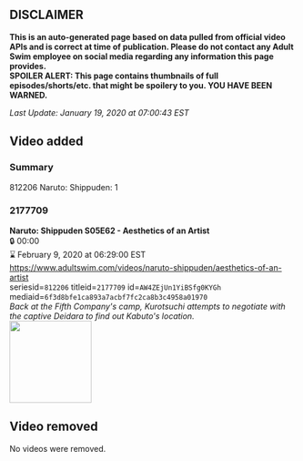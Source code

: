 ## DISCLAIMER
**This is an auto-generated page based on data pulled from official video APIs and is correct at time of publication. Please do not contact any Adult Swim employee on social media regarding any information this page provides.**  
**SPOILER ALERT: This page contains thumbnails of full episodes/shorts/etc. that might be spoilery to you. YOU HAVE BEEN WARNED.**  

_Last Update: January 19, 2020 at 07:00:43 EST_
## Video added
### Summary
812206 Naruto: Shippuden: 1  
### 2177709
**Naruto: Shippuden S05E62 - Aesthetics of an Artist**  
 🔒 00:00  
⌛ February 9, 2020 at 06:29:00 EST  
https://www.adultswim.com/videos/naruto-shippuden/aesthetics-of-an-artist  
seriesid=`812206` titleid=`2177709` id=`AW4ZEjUn1YiBSfg0KYGh` mediaid=`6f3d8bfe1ca893a7acbf7fc2ca8b3c4958a01970`  
_Back at the Fifth Company's camp, Kurotsuchi attempts to negotiate with the captive Deidara to find out Kabuto's location._  
<a href="https://media.cdn.adultswim.com/uploads/20191029/thumbnails/2_1910291550471-narutoshippuden_280.jpg"><img src="https://media.cdn.adultswim.com/uploads/20191029/thumbnails/2_1910291550471-narutoshippuden_280.jpg" height="144px" /></a>
## Video removed
No videos were removed.  
